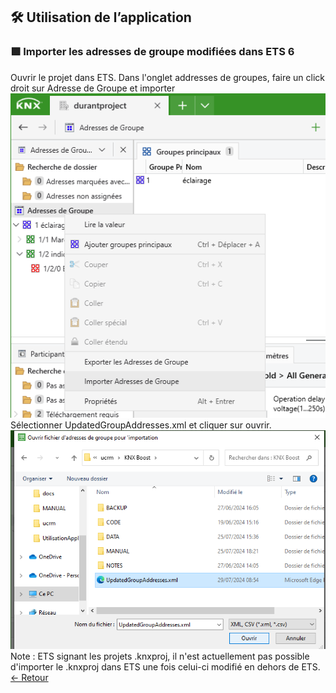 
## 🛠 Utilisation de l’application
### 🟩 Importer les adresses de groupe modifiées dans ETS 6
Ouvrir le projet dans ETS. Dans l'onglet addresses de groupes, faire un click droit sur Adresse de Groupe et importer  
![importer](pictures/3.PNG)  
Sélectionner UpdatedGroupAddresses.xml et cliquer sur ouvrir.  
![ouvrir](pictures/4.PNG)  
Note : ETS signant les projets .knxproj, il n'est actuellement pas possible d'importer le .knxproj dans ETS une fois celui-ci modifié en dehors de ETS.  
[← Retour](utilisation.md)

